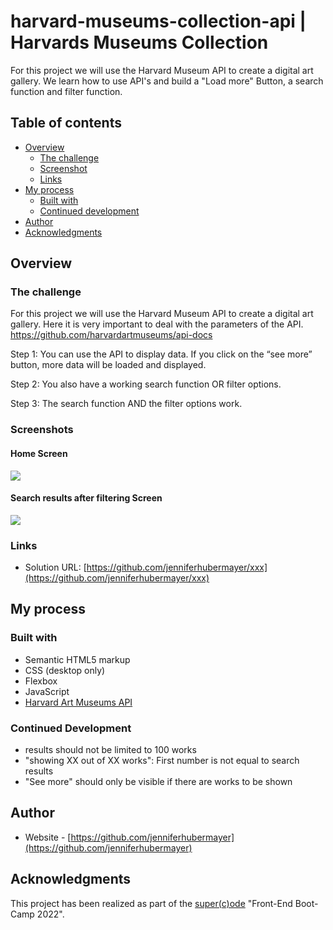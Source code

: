 # harvard-museums-collection-api | Harvards Museums Collection

For this project we will use the Harvard Museum API to create a digital art gallery. We learn how to use API's and build a "Load more" Button, a search function and filter function.

## Table of contents

- [Overview](#overview)
  - [The challenge](#the-challenge)
  - [Screenshot](#screenshot)
  - [Links](#links)
- [My process](#my-process)
  - [Built with](#built-with)
  - [Continued development](#continued-development)
- [Author](#author)
- [Acknowledgments](#acknowledgments)

## Overview

### The challenge

For this project we will use the Harvard Museum API to create a digital art gallery. Here it is very important to deal with the parameters of the API.
https://github.com/harvardartmuseums/api-docs

Step 1:
You can use the API to display data. If you click on the “see more” button, more data will be loaded and displayed.

Step 2:
You also have a working search function OR filter options.

Step 3:
The search function AND the filter options work.

### Screenshots

#### Home Screen

![](./screenshot/screenshot.png)

#### Search results after filtering Screen

![](./screenshot/screenshot1.png)

### Links

- Solution URL: [https://github.com/jenniferhubermayer/xxx](https://github.com/jenniferhubermayer/xxx)

## My process

### Built with

- Semantic HTML5 markup
- CSS (desktop only)
- Flexbox
- JavaScript
- [Harvard Art Museums API](https://github.com/harvardartmuseums/api-docs)

### Continued Development

- results should not be limited to 100 works
- "showing XX out of XX works": First number is not equal to search results
- "See more" should only be visible if there are works to be shown

## Author

- Website - [https://github.com/jenniferhubermayer](https://github.com/jenniferhubermayer)

## Acknowledgments

This project has been realized as part of the [super(c)ode](https://www.super-code.de/) "Front-End Boot-Camp 2022".
